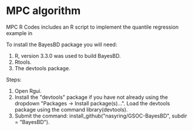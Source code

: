 # MPC algorithm


MPC R Codes includes an R script to implement the quantile regression example in 


To install the BayesBD package you will need:
  1.  R, version 3.3.0 was used to build BayesBD.
  2.  Rtools.
  3.  The devtools package.
  
Steps:
  1.  Open Rgui.
  2.  Install the "devtools" package if you have not already using the dropdown "Packages -> Install package(s)...".  Load the devtools      package using the command library(devtools).  
  3.  Submit the command: install_github("nasyring/GSOC-BayesBD", subdir = "BayesBD").
